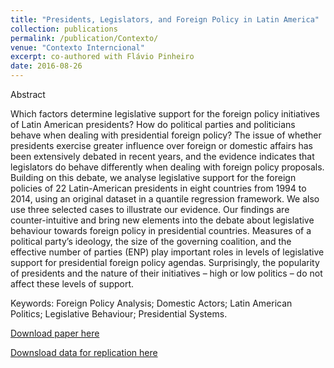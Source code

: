 ```yaml
---
title: "Presidents, Legislators, and Foreign Policy in Latin America"
collection: publications
permalink: /publication/Contexto/
venue: "Contexto Interncional"
excerpt: co-authored with Flávio Pinheiro
date: 2016-08-26
---
```


Abstract

Which factors determine legislative support for the foreign policy initiatives of Latin American presidents? How do political parties and politicians behave when dealing with presidential foreign policy? The issue of whether presidents exercise greater influence over foreign or domestic affairs has been extensively debated in recent years, and the evidence indicates that legislators do behave differently when dealing with foreign policy proposals. Building on this debate, we analyse legislative support for the foreign policies of 22 Latin-American presidents in eight countries from 1994 to 2014, using an original dataset in a quantile regression framework. We also use three selected cases to illustrate our evidence. Our findings are counter-intuitive and bring new elements into the debate about legislative behaviour towards foreign policy in presidential countries. Measures of a political party’s ideology, the size of the governing coalition, and the effective number of parties (ENP) play important roles in levels of legislative support for presidential foreign policy agendas. Surprisingly, the popularity of presidents and the nature of their initiatives – high or low politics – do not affect these levels of support.

Keywords: Foreign Policy Analysis; Domestic Actors; Latin American Politics; Legislative Behaviour; Presidential Systems.


[Download paper here](https://www.scielo.br/scielo.php?pid=S0102-85292016000100467&script=sci_arttext)

[Downsload data for replication here](https://www.openicpsr.org/openicpsr/project/129922/version/V1/view)
